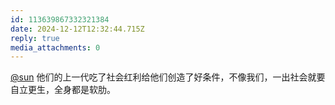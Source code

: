```yaml
---
id: 113639867332321384
date: 2024-12-12T12:32:44.715Z
reply: true
media_attachments: 0
---
```


[@sun](https://jiong.us/@sun) 他们的上一代吃了社会红利给他们创造了好条件，不像我们，一出社会就要自立更生，全身都是软肋。

